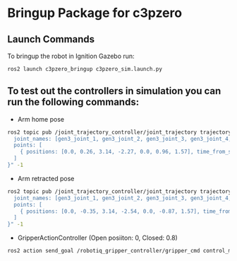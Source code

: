 # Bringup Package for c3pzero

## Launch Commands
To bringup the robot in Ignition Gazebo run:
``` bash
ros2 launch c3pzero_bringup c3pzero_sim.launch.py
```

## To test out the controllers in simulation you can run the following commands:

- Arm home pose
``` bash
ros2 topic pub /joint_trajectory_controller/joint_trajectory trajectory_msgs/JointTrajectory "{
  joint_names: [gen3_joint_1, gen3_joint_2, gen3_joint_3, gen3_joint_4, gen3_joint_5, gen3_joint_6, gen3_joint_7],
  points: [
    { positions: [0.0, 0.26, 3.14, -2.27, 0.0, 0.96, 1.57], time_from_start: { sec: 2 } },
  ]
}" -1
```

- Arm retracted pose
``` bash
ros2 topic pub /joint_trajectory_controller/joint_trajectory trajectory_msgs/JointTrajectory "{
  joint_names: [gen3_joint_1, gen3_joint_2, gen3_joint_3, gen3_joint_4, gen3_joint_5, gen3_joint_6, gen3_joint_7],
  points: [
    { positions: [0.0, -0.35, 3.14, -2.54, 0.0, -0.87, 1.57], time_from_start: { sec: 2 } },
  ]
}" -1
```

- GripperActionController (Open posiiton: 0, Closed: 0.8)
``` bash
ros2 action send_goal /robotiq_gripper_controller/gripper_cmd control_msgs/action/GripperCommand "{command: {position: 0.0}}
```
